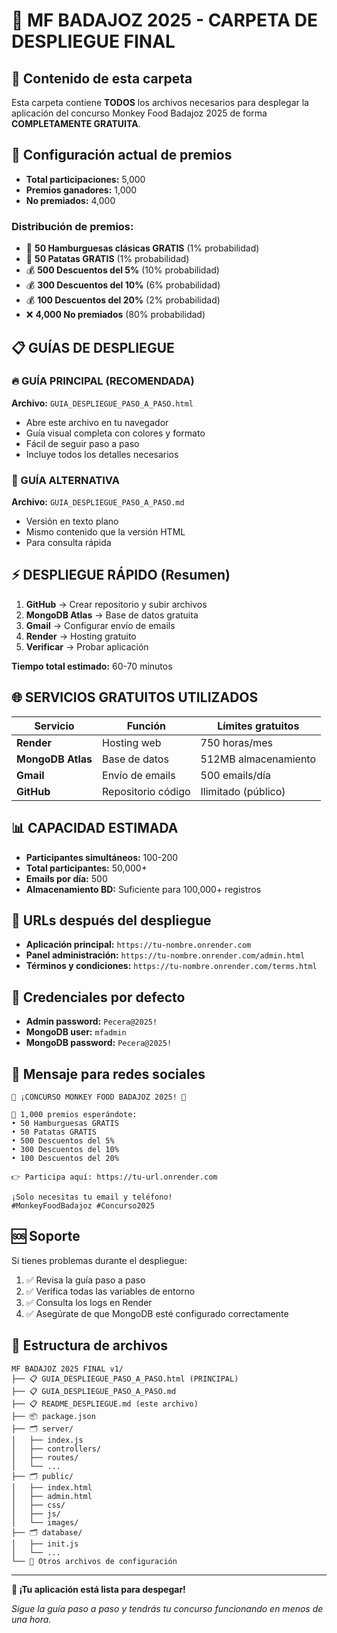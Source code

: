 # 🚀 MF BADAJOZ 2025 - CARPETA DE DESPLIEGUE FINAL

## 📁 Contenido de esta carpeta

Esta carpeta contiene **TODOS** los archivos necesarios para desplegar la aplicación del concurso Monkey Food Badajoz 2025 de forma **COMPLETAMENTE GRATUITA**.

## 🎯 Configuración actual de premios

- **Total participaciones:** 5,000
- **Premios ganadores:** 1,000
- **No premiados:** 4,000

### Distribución de premios:
- 🍔 **50 Hamburguesas clásicas GRATIS** (1% probabilidad)
- 🍟 **50 Patatas GRATIS** (1% probabilidad)
- 💰 **500 Descuentos del 5%** (10% probabilidad)
- 💰 **300 Descuentos del 10%** (6% probabilidad)
- 💰 **100 Descuentos del 20%** (2% probabilidad)
- ❌ **4,000 No premiados** (80% probabilidad)

## 📋 GUÍAS DE DESPLIEGUE

### 🔥 GUÍA PRINCIPAL (RECOMENDADA)
**Archivo:** `GUIA_DESPLIEGUE_PASO_A_PASO.html`
- Abre este archivo en tu navegador
- Guía visual completa con colores y formato
- Fácil de seguir paso a paso
- Incluye todos los detalles necesarios

### 📝 GUÍA ALTERNATIVA
**Archivo:** `GUIA_DESPLIEGUE_PASO_A_PASO.md`
- Versión en texto plano
- Mismo contenido que la versión HTML
- Para consulta rápida

## ⚡ DESPLIEGUE RÁPIDO (Resumen)

1. **GitHub** → Crear repositorio y subir archivos
2. **MongoDB Atlas** → Base de datos gratuita
3. **Gmail** → Configurar envío de emails
4. **Render** → Hosting gratuito
5. **Verificar** → Probar aplicación

**Tiempo total estimado:** 60-70 minutos

## 🌐 SERVICIOS GRATUITOS UTILIZADOS

| Servicio | Función | Límites gratuitos |
|----------|---------|-------------------|
| **Render** | Hosting web | 750 horas/mes |
| **MongoDB Atlas** | Base de datos | 512MB almacenamiento |
| **Gmail** | Envío de emails | 500 emails/día |
| **GitHub** | Repositorio código | Ilimitado (público) |

## 📊 CAPACIDAD ESTIMADA

- **Participantes simultáneos:** 100-200
- **Total participantes:** 50,000+
- **Emails por día:** 500
- **Almacenamiento BD:** Suficiente para 100,000+ registros

## 🔗 URLs después del despliegue

- **Aplicación principal:** `https://tu-nombre.onrender.com`
- **Panel administración:** `https://tu-nombre.onrender.com/admin.html`
- **Términos y condiciones:** `https://tu-nombre.onrender.com/terms.html`

## 🔑 Credenciales por defecto

- **Admin password:** `Pecera@2025!`
- **MongoDB user:** `mfadmin`
- **MongoDB password:** `Pecera@2025!`

## 📱 Mensaje para redes sociales

```
🐒 ¡CONCURSO MONKEY FOOD BADAJOZ 2025! 🍔

🎁 1,000 premios esperándote:
• 50 Hamburguesas GRATIS
• 50 Patatas GRATIS  
• 500 Descuentos del 5%
• 300 Descuentos del 10%
• 100 Descuentos del 20%

👉 Participa aquí: https://tu-url.onrender.com

¡Solo necesitas tu email y teléfono!
#MonkeyFoodBadajoz #Concurso2025
```

## 🆘 Soporte

Si tienes problemas durante el despliegue:

1. ✅ Revisa la guía paso a paso
2. ✅ Verifica todas las variables de entorno
3. ✅ Consulta los logs en Render
4. ✅ Asegúrate de que MongoDB esté configurado correctamente

## 📁 Estructura de archivos

```
MF BADAJOZ 2025 FINAL v1/
├── 📋 GUIA_DESPLIEGUE_PASO_A_PASO.html (PRINCIPAL)
├── 📋 GUIA_DESPLIEGUE_PASO_A_PASO.md
├── 📋 README_DESPLIEGUE.md (este archivo)
├── 📦 package.json
├── 🗂️ server/
│   ├── index.js
│   ├── controllers/
│   ├── routes/
│   └── ...
├── 🗂️ public/
│   ├── index.html
│   ├── admin.html
│   ├── css/
│   ├── js/
│   └── images/
├── 🗂️ database/
│   ├── init.js
│   └── ...
└── 📄 Otros archivos de configuración
```

---

**🚀 ¡Tu aplicación está lista para despegar!**

*Sigue la guía paso a paso y tendrás tu concurso funcionando en menos de una hora.*